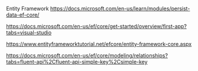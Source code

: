 Entity Framework https://docs.microsoft.com/en-us/learn/modules/persist-data-ef-core/

https://docs.microsoft.com/en-us/ef/core/get-started/overview/first-app?tabs=visual-studio

https://www.entityframeworktutorial.net/efcore/entity-framework-core.aspx

https://docs.microsoft.com/en-us/ef/core/modeling/relationships?tabs=fluent-api%2Cfluent-api-simple-key%2Csimple-key 

